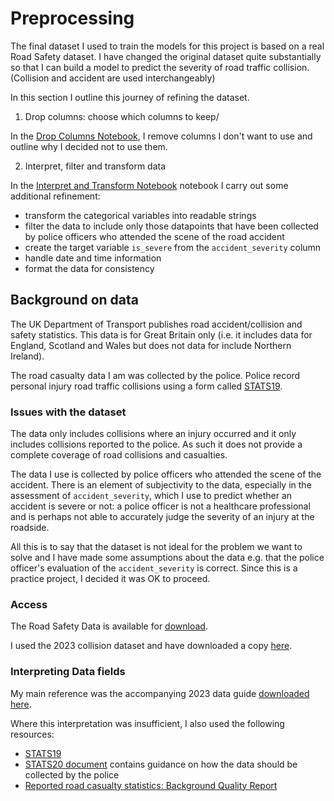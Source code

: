 # Preprocessing

The final dataset I used to train the models for this project is based on a real Road Safety dataset. I have changed the original dataset quite substantially so that I can build a model to predict the severity of road traffic collision. (Collision and accident are used interchangeably) 

In this section I outline this journey of refining the dataset. 

1. Drop columns: choose which columns to keep/

In the [Drop Columns Notebook](./01_dropping_columns.ipynb), I remove columns I don't want to use and outline why I decided not to use them.

2. Interpret, filter and transform data

In the [Interpret and Transform Notebook](./02_interpret_transform.ipynb) notebook I carry out some additional refinement:
- transform the categorical variables into readable strings 
- filter the data to include only those datapoints that have been collected by police officers who attended the scene of the road accident
- create the target variable `is_severe` from the `accident_severity` column
- handle date and time information
- format the data for consistency

## Background on data

The UK Department of Transport publishes road accident/collision and safety statistics. This data is for Great Britain only (i.e. it includes data for England, Scotland and Wales but does not data for include Northern Ireland).

The road casualty data I am was collected by the police. Police record personal injury road traffic collisions using a form called [STATS19](https://assets.publishing.service.gov.uk/government/uploads/system/uploads/attachment_data/file/995422/stats19.pdf).

### Issues with the dataset

The data only includes collisions where an injury occurred and it only includes collisions reported to the police. As such it does not provide a complete coverage of road collisions and casualties. 

The data I use is collected by police officers who attended the scene of the accident. There is an element of subjectivity to the data, especially in the assessment of `accident_severity`, which I use to predict whether an accident is severe or not: a police officer is not a healthcare professional and is perhaps not able to accurately judge the severity of an injury at the roadside.

All this is to say that the dataset is not ideal for the problem we want to solve and I have made some assumptions about the data e.g. that the police officer's evaluation of the `accident_severity` is correct. Since this is a practice project, I decided it was OK to proceed.

### Access
The Road Safety Data is available for [download](https://www.data.gov.uk/dataset/cb7ae6f0-4be6-4935-9277-47e5ce24a11f/road-safety-data). 

I used the 2023 collision dataset and have downloaded a copy [here](./data/dft-road-casualty-statistics-collision-2023.csv).


### Interpreting Data fields

My main reference was the accompanying 2023 data guide [downloaded here](./data/dft-road-casualty-statistics-road-safety-open-dataset-data-guide-2023.xlsx).

Where this interpretation was insufficient, I also used the following resources:
- [STATS19](https://assets.publishing.service.gov.uk/government/uploads/system/uploads/attachment_data/file/995422/stats19.pdf)
- [STATS20 document](https://assets.publishing.service.gov.uk/media/60d0cc968fa8f57cf3f0b3ad/stats20-2011.pdf) contains guidance on how the data should be collected by the police
- [Reported road casualty statistics: Background Quality Report](https://www.gov.uk/government/publications/reported-road-casualty-statistics-background-quality-report/reported-road-casualty-statistics-background-quality-report)